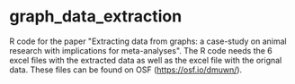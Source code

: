 # graph_data_extraction

R code for the paper "Extracting data from graphs: a case-study on animal research with implications for meta-analyses".
The R code needs the 6 excel files with the extracted data as well as the excel file with the orignal data.
These files can be found on OSF (https://osf.io/dmuwn/).
